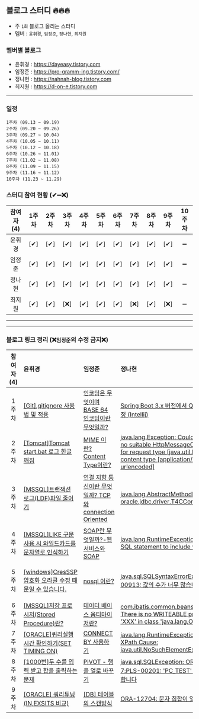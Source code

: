 ## 블로그 스터디 🔥🔥🔥 

* 주 `1회` 블로그 올리는 스터디
* 멤버 : `윤휘경`, `임정준`, `정나현`, `최지원`

    
### 멤버별 블로그
* 윤휘경 : https://dayeasy.tistory.com
* 임정준 : https://pro-gramm-ing.tistory.com/
* 정나현 : https://nahnah-blog.tistory.com
* 최지원 : https://d-on-e.tistory.com

-----

### 일정
    1주차 (09.13 ~ 09.19)
    2주차 (09.20 ~ 09.26)
    3주차 (09.27 ~ 10.04)
    4주차 (10.05 ~ 10.11)
    5주차 (10.12 ~ 10.18)
    6주차 (10.26 ~ 11.01)
    7주차 (11.02 ~ 11.08)
    8주차 (11.09 ~ 11.15)
    9주차 (11.16 ~ 11.12)
    10주차 (11.23 ~ 11.29)


### 스터디 참여 현황 (✔➖❌)
|참여자 (4)|1주차|2주차|3주차|4주차|5주차|6주차|7주차|8주차|9주차|10주차|
|:---:|:---:|:---:|:---:|:---:|:---:|:---:|:---:|:---:|:---:|:---:|
|윤휘경|[✔]|[✔]|[✔]|[✔]|[✔]|[✔]|[✔]|[✔]|[✔]|➖|➖|
|임정준|[✔]|[✔]|[✔]|[✔]|[✔]|[✔]|[✔]|[✔]|[✔]|➖|
|정나현|[✔]|[✔]|[✔]|[✔]|[✔]|[✔]|[✔]|[✔]|[✔]|➖|➖|
|최지원|[✔]|[✔]|[❌]|[✔]|[✔]|[✔]|[❌]|[✔]|[❌]|➖|➖|

-----
---

### 블로그 링크 정리 (❌`임정준`외 수정 금지❌)
|참여자 (4)|윤휘경|임정준|정나현|최지원|
|:-----:|:-----|:-----|:-----|:-----|
|1주차|[[Git].gitignore 사용법 및 적용](https://dayeasy.tistory.com/entry/Git-gitignore-%EC%82%AC%EC%9A%A9%EB%B2%95-%EB%B0%8F-%EC%A0%81%EC%9A%A9)|[인코딩은 무엇이며 BASE 64 인코딩이란 무엇일까?](https://pro-gramm-ing.tistory.com/471)|[Spring Boot 3.x 버전에서 QueryDSL gradle 설정 (Intellij)](https://nahnah-blog.tistory.com/2)|[LEFT OUTTER JOIN 주의사항(데이터 관계성)](https://d-on-e.tistory.com/10)|
|2주차|[[Tomcat]Tomcat start.bat 로그 한글 깨짐](https://dayeasy.tistory.com/entry/%ED%86%B0%EC%BA%A3-%EC%9C%88%EB%8F%84%EC%9A%B0-Tomcat-startupbat-%EB%A1%9C%EA%B7%B8-%ED%95%9C%EA%B8%80-%EA%B9%A8%EC%A7%90)|[MIME 이란? Content Type이란?](https://pro-gramm-ing.tistory.com/473)|[java.lang.Exception: Could not write request: no suitable HttpMessageConverter found for request type [java.util.HashMap] and content type [application/x-www-form-urlencoded]](https://nahnah-blog.tistory.com/3)|[Tomcat7 로그 설정-Window환경](https://d-on-e.tistory.com/11)|
|3주차|[[MSSQL]트랜잭션 로그(LDF)파일 줄이기](https://dayeasy.tistory.com/entry/MSSQL-%ED%8A%B8%EB%9E%9C%EC%9E%AD%EC%85%98-%EB%A1%9C%EA%B7%B8LDF-%ED%8C%8C%EC%9D%BC-%EC%9A%A9%EB%9F%89-%EC%A4%84%EC%9D%B4%EA%B8%B0)|[연결 지향 통신이란 무엇일까? TCP 와 connection Oriented](https://pro-gramm-ing.tistory.com/475)|[java.lang.AbstractMethodError: oracle.jdbc.driver.T4CConnection.isValid(I)Z](https://nahnah-blog.tistory.com/4)|[]()|
|4주차|[[MSSQL]LIKE 구문 사용 시 와일드카드를 문자열로 인식하기](https://dayeasy.tistory.com/entry/MSSQL-LIKE-%EA%B5%AC%EB%AC%B8-%EC%82%AC%EC%9A%A9-%EC%8B%9C-%EC%99%80%EC%9D%BC%EB%93%9C%EC%B9%B4%EB%93%9C%EB%A5%BC-%EB%AC%B8%EC%9E%90%EC%97%B4%EB%A1%9C-%EC%9D%B8%EC%8B%9D%ED%95%98%EA%B8%B0)|[SOAP란 무엇일까?-웹서비스와 SOAP](https://pro-gramm-ing.tistory.com/476)|[java.lang.RuntimeException: Could not find SQL statement to include with refid 'xxx'](https://nahnah-blog.tistory.com/5)|[div 태그 가로 스크롤(width 설정)](https://d-on-e.tistory.com/12)|
|5주차|[[windows]CresSSP 암호화 오라클 수정 때문일 수 있습니다.](https://dayeasy.tistory.com/entry/Windows-CredSSP-%EC%95%94%ED%98%B8%ED%99%94-%EC%98%A4%EB%9D%BC%ED%81%B4-%EC%88%98%EC%A0%95-%EB%95%8C%EB%AC%B8%EC%9D%BC-%EC%88%98-%EC%9E%88%EC%8A%B5%EB%8B%88%EB%8B%A4)|[nosql 이란?](https://pro-gramm-ing.tistory.com/478)|[java.sql.SQLSyntaxErrorException: ORA-00913: 값의 수가 너무 많습니다](https://nahnah-blog.tistory.com/6)|[테이블 변수 을(를) 선언해야 합니다.](https://d-on-e.tistory.com/13)|
|6주차|[[MSSQL]저장 프로시저(Stored Procedure)란?](https://dayeasy.tistory.com/entry/MSSQL-%EC%A0%80%EC%9E%A5-%ED%94%84%EB%A1%9C%EC%8B%9C%EC%A0%80Stored-Procedure%EB%9E%80)|[데이터 베이스 옵티마이저란?](https://pro-gramm-ing.tistory.com/465)|[com.ibatis.common.beans.ProbeException: There is no WRITEABLE property named 'XXX' in class 'java.lang.Object’](https://nahnah-blog.tistory.com/7)|[Tomcat10 war 배포](https://d-on-e.tistory.com/14)|
|7주차|[[ORACLE]퀴리실행시간 확인하기(SET TIMING ON)](https://dayeasy.tistory.com/entry/Oracle-%EC%BF%BC%EB%A6%AC-%EC%8B%A4%ED%96%89-%EC%8B%9C%EA%B0%84-%ED%99%95%EC%9D%B8%ED%95%98%EA%B8%B0-SET-TIMING-ON)|[CONNECT BY 사용하기 ](https://pro-gramm-ing.tistory.com/480)|[java.lang.RuntimeException: Error parsing XPath Cause: java.util.NoSuchElementException](https://nahnah-blog.tistory.com/9)||
|8주차|[[1000번]두 수를 입력 받고 합을 출력하는 문제](https://dayeasy.tistory.com/entry/1000%EB%B2%88-%EB%91%90-%EC%88%98%EB%A5%BC-%EC%9E%85%EB%A0%A5-%EB%B0%9B%EA%B3%A0-%ED%95%A9%EC%9D%84-%EC%B6%9C%EB%A0%A5%ED%95%98%EB%8A%94-%EB%AC%B8%EC%A0%9C)|[PIVOT - 행을 열로 바꾸기](https://pro-gramm-ing.tistory.com/472)|[java.sql.SQLException: ORA-06550: 줄 1, 열7:PLS-00201: 'PC_TEST' 식별자가 정의되어야 합니다](https://nahnah-blog.tistory.com/8)|[deploy에러](https://d-on-e.tistory.com/16)||
|9주차|[[ORACLE] 쿼리튜닝(IN,EXSITS 비교)](https://dayeasy.tistory.com/entry/ORACLE-%EC%BF%BC%EB%A6%AC%ED%8A%9C%EB%8B%9D-IN-EXISTS-%EB%B9%84%EA%B5%90)|[[DB] 테이블의 스캔방식](https://pro-gramm-ing.tistory.com/484)|[ORA-12704: 문자 집합이 일치하지 않습니다](https://nahnah-blog.tistory.com/10)||












<!-- 
|주차|[]()<br>[]()|[]()<br>[]()|[]()<br>[]()|[]()<br>[]()|
-->
